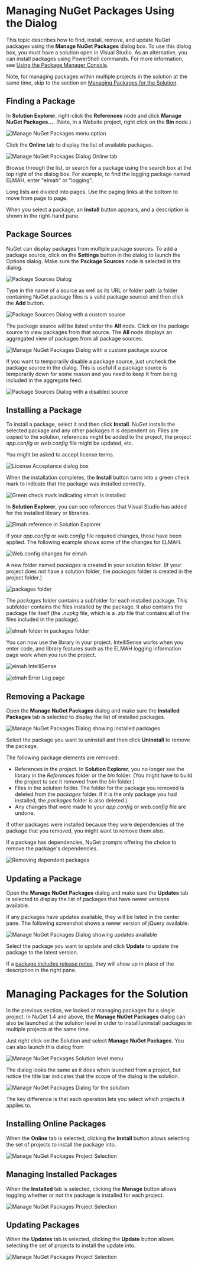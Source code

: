 ﻿# Managing NuGet Packages Using the Dialog

This topic describes how to find, install, remove, and update NuGet packages using the **Manage NuGet Packages** 
dialog box. To use this dialog box, you must have a solution open in Visual Studio.
As an alternative, you can install packages using PowerShell commands. 
For more information, see [Using the Package Manager Console](Using-the-Package-Manager-Console).

Note, for managing packages within multiple projects in the solution at the same time, skip to the section 
on [Managing Packages for the Solution](#Managing_Packages_for_the_Solution).

## Finding a Package

In **Solution Explorer**, right-click the **References** node and click **Manage NuGet Packages...**. 
(Note, in a Website project, right click on the **Bin** node.)

![Manage NuGet Packages menu option](/images/consume/manage-nuget-packages-menu-option.png)

Click the **Online** tab to display the list of available packages.

![Manage NuGet Packages Dialog Online tab](/images/consume/manage-nuget-packages-online-tab.png)

Browse through the list, or search for a package using the search box at the top right of the dialog box. 
For example, to find the logging package named ELMAH, enter "elmah" or "logging".

Long lists are divided into pages. Use the paging links at the bottom to move from page to page.

When you select a package, an **Install** button appears, and a description is shown in the right-hand pane.

## Package Sources
NuGet can display packages from multiple package sources. To add a package source, click on the **Settings** 
button in the dialog to launch the Options dialog. Make sure the **Package Sources** node is selected in the dialog.

![Package Sources Dialog](/images/consume/package-sources.png)

Type in the name of a source as well as its URL or folder path (a folder containing NuGet package 
files is a valid package source) and then click the **Add** button.

![Package Sources Dialog with a custom source](/images/consume/package-sources-with-custom-source.png)

The package source will be listed under the **All** node. Click on the package source to view 
packages from that source. The **All** node displays an aggregated view of packages from all 
package sources.

![Manage NuGet Packages Dialog with a custom package source](/images/consume/manage-nuget-packagse-with-custom-source.png)

If you want to temporarily disable a package source, just uncheck the package source in the 
dialog. This is useful if a package source is temporarily down for some reason and you need to 
keep it from being included in the aggregate feed.

![Package Sources Dialog with a disabled source](/images/consume/package-source-with-disabled-source.png)

## Installing a Package

To install a package, select it and then click **Install**. 
NuGet installs the selected package and any other packages it is dependent on. 
Files are copied to the solution, references might be added to the project, 
the project *app.config* or *web.config* file might be updated, etc.

You might be asked to accept license terms.

![License Acceptance dialog box](/images/consume/License-acceptance.png)

When the installation completes, the **Install** button turns into a green check mark to indicate 
that the package was installed correctly.

![Green check mark indicating elmah is installed](/images/consume/elmah-installed.png)

In **Solution Explorer**, you can see references that Visual Studio has added for the installed library or libraries.

![Elmah reference in Solution Explorer](/images/consume/elmah-reference-in-solution-explorer.png)

If your *app.config* or *web.config* file required changes, those have been applied. 
The following example shows some of the changes for ELMAH.

![Web.config changes for elmah](/images/consume/elmah-web.config-changes.png)

A new folder named *packages* is created in your solution folder. 
(If your project does not have a solution folder, the *packages* folder is created in the project folder.)

![packages folder](/images/consume/packages-folder.png)

The *packages* folder contains a subfolder for each installed package. 
This subfolder contains the files installed by the package. 
It also contains the package file itself (the *.nupkg* file, which is a *.zip* file 
that contains all of the files included in the package).

![elmah folder in packages folder](/images/consume/elmah-folder-in-packages-folder.png)

You can now use the library in your project. 
IntelliSense works when you enter code, and library features such as the ELMAH logging information page 
work when you run the project.

![elmah IntelliSense](/images/consume/elmah-intellisense.png)

![elmah Error Log page](/images/consume/elmah-errorr-log-page.png)

## Removing a Package

Open the **Manage NuGet Packages** dialog and make sure the **Installed Packages** tab is selected to display 
the list of installed packages.

![Manage NuGet Packages Dialog showing installed packages](/images/consume/manage-nuget-packages-installed.png)

Select the package you want to uninstall and then click **Uninstall** to remove the package.

The following package elements are removed:

* References in the project. In **Solution Explorer**, you no longer see the library in the *References* folder or the *bin* folder. (You might have to build the project to see it removed from the *bin* folder.)
* Files in the solution folder. The folder for the package you removed is deleted from the *packages* folder. If it is the only package you had installed, the *packages* folder is also deleted.)
* Any changes that were made to your *app.config* or *web.config* file are undone.

If other packages were installed because they were dependencies of the package that you removed, you might want to remove them also.

If a package has dependencies, NuGet prompts offering the choice to remove the package's 
dependencies.

![Removing dependent packages](/images/consume/remove-dependent-packages.png)

## Updating a Package

Open the **Manage NuGet Packages** dialog and make sure the **Updates** tab is selected to display 
the list of packages that have newer versions available.

If any packages have updates available, they will be listed in the center pane. The following screenshot 
shows a newer version of jQuery available.

![Manage NuGet Packages Dialog showing updates available](/images/consume/manage-nuget-packages-showing-updates.png)

Select the package you want to update and click **Update** to update the package to the latest version. 

If a [package includes release notes](../reference/nuspec-reference), they will show up in place of the 
description in the right pane. 

# Managing Packages for the Solution

In the previous section, we looked at managing packages for a single project. In NuGet 1.4 and above, the 
**Manage NuGet Packages** dialog can also be launched at the solution level in order to install/uninstall 
packages in multiple projects at the same time.

Just right click on the Solution and select **Manage NuGet Packages**. You can also launch this dialog from 

![Manage NuGet Packages Solution level menu](/images/consume/manage-nuget-packages-solution-menu.png)

The dialog looks the same as it does when launched from a project, but notice the title bar indicates 
that the scope of the dialog is the solution.

![Manage NuGet Packages Dialog for the solution](/images/consume/manage-nuget-packages-solution-dialog.png)

The key difference is that each operation lets you select which projects it applies to.

## Installing Online Packages
When the **Online** tab is selected, clicking the **Install** button allows selecting the set of projects 
to install the package into.

![Manage NuGet Packages Project Selection](/images/consume/manage-nuget-packages-project-selection.png)

## Managing Installed Packages
When the **Installed** tab is selected, clicking the **Manage** button allows toggling whether or not the package 
is installed for each project.

![Manage NuGet Packages Project Selection](/images/consume/manage-nuget-packages-install-project-selection.png)

## Updating Packages
When the **Updates** tab is selected, clicking the **Update** button allows selecting the set of projects 
to install the update into.

![Manage NuGet Packages Project Selection](/images/consume/manage-nuget-packages-update-project-selection.png)